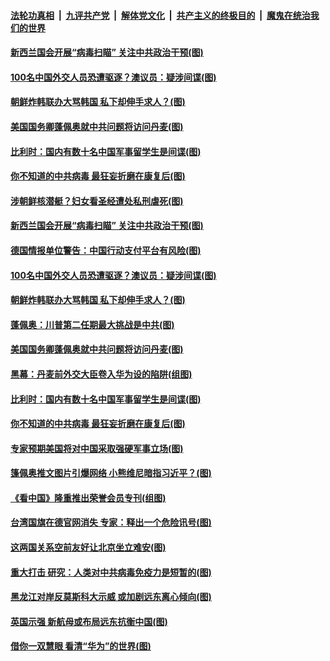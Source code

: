 

####  [法轮功真相](../../../../basic/blob/master/README.md?t=07172302) &nbsp;|&nbsp; [九评共产党](../../../../9ping.md/blob/master/README.md?t=07172302) &nbsp;|&nbsp; [解体党文化](../../../../jtdwh.md/blob/master/README.md?t=07172302)  &nbsp;|&nbsp; [共产主义的终极目的](../../../../gczydzjmd.md/blob/master/README.md?t=07172302) &nbsp;|&nbsp; [魔鬼在统治我们的世界](../../../../mgztzwmdsj.md/blob/master/README.md?t=07172302) 

#### [新西兰国会开展“病毒扫瞄” 关注中共政治干预(图)](../pages/p9/940005.md?t=07172302) 

#### [100名中国外交人员恐遭驱逐？澳议员：疑涉间谍(图)](../pages/p9/939904.md?t=07172302) 

#### [朝鲜炸韩联办大骂韩国 私下却伸手求人？(图)](../pages/p9/939914.md?t=07172302) 

#### [美国国务卿蓬佩奥就中共问题将访问丹麦(图)](../pages/p9/939907.md?t=07172302) 

#### [比利时：国内有数十名中国军事留学生是间谍(图)](../pages/p9/939818.md?t=07172302) 

#### [你不知道的中共病毒 最狂妄折磨在康复后(图)](../pages/p9/939822.md?t=07172302) 

#### [涉朝鲜核潜艇？妇女看圣经遭处私刑虐死(图)](../pages/p9/940028.md?t=07172302) 

#### [新西兰国会开展“病毒扫瞄” 关注中共政治干预(图)](../pages/p9/940005.md?t=07172302) 

#### [德国情报单位警告：中国行动支付平台有风险(图)](../pages/p9/939980.md?t=07172302) 

#### [100名中国外交人员恐遭驱逐？澳议员：疑涉间谍(图)](../pages/p9/939904.md?t=07172302) 

#### [朝鲜炸韩联办大骂韩国 私下却伸手求人？(图)](../pages/p9/939914.md?t=07172302) 

#### [蓬佩奥：川普第二任期最大挑战是中共(图)](../pages/p9/939912.md?t=07172302) 

#### [美国国务卿蓬佩奥就中共问题将访问丹麦(图)](../pages/p9/939907.md?t=07172302) 

#### [黑幕：丹麦前外交大臣卷入华为设的陷阱(组图)](../pages/p9/939905.md?t=07172302) 

#### [比利时：国内有数十名中国军事留学生是间谍(图)](../pages/p9/939818.md?t=07172302) 

#### [你不知道的中共病毒 最狂妄折磨在康复后(图)](../pages/p9/939822.md?t=07172302) 

#### [专家预期美国将对中国采取强硬军事立场(图)](../pages/p9/939867.md?t=07172302) 

#### [篷佩奥推文图片引爆网络 小熊维尼暗指习近平？(图)](../pages/p9/939855.md?t=07172302) 

#### [《看中国》隆重推出荣誉会员专刊(组图)](../pages/p9/939791.md?t=07172302) 

#### [台湾国旗在德官网消失 专家：释出一个危险讯号(图)](../pages/p9/939815.md?t=07172302) 

#### [这两国关系空前友好让北京坐立难安(图)](../pages/p9/939711.md?t=07172302) 


#### [重大打击 研究：人类对中共病毒免疫力是短暂的(图)](../pages/p9/939703.md?t=07172302) 

#### [黑龙江对岸反莫斯科大示威 或加剧远东离心倾向(图)](../pages/p9/939764.md?t=07172302) 

#### [英国示强 新航母或布局远东抗衡中国(图)](../pages/p9/939762.md?t=07172302) 

#### [借你一双慧眼 看清“华为”的世界(图)](../pages/p9/939754.md?t=07172302) 

